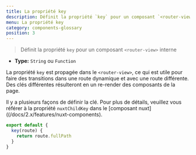 ```yaml
---
title: La propriété key
description: Définit la propriété `key` pour un composant `<router-view>` interne
menu: La propriété key
category: components-glossary
position: 3
---
```


> Définit la propriété `key` pour un composant `<router-view>` interne

- **Type:** `String` ou `Function`

La propriété `key` est propagée dans le `<router-view>`, ce qui est utile pour faire des transitions dans une route dynamique et avec une route différente. Des clés différentes résulteront en un re-render des composants de la page.

Il y a plusieurs façons de définir la clé. Pour plus de détails, veuillez vous référer à la propriété `nuxtChildKey` dans le [composant nuxt]((/docs/2.x/features/nuxt-components).

```js
export default {
  key(route) {
    return route.fullPath
  }
}
```
